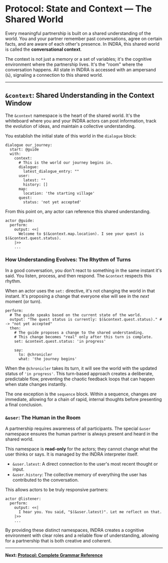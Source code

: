 # Protocol: State and Context — The Shared World

Every meaningful partnership is built on a shared understanding of the world. You and your partner remember past conversations, agree on certain facts, and are aware of each other's presence. In INDRA, this shared world is called the **conversational context**.

The context is not just a memory or a set of variables; it's the cognitive environment where the partnership lives. It's the "room" where the conversation happens. All state in INDRA is accessed with an ampersand (`&`), signaling a connection to this shared world.

---

## `&context`: Shared Understanding in the Context Window

The `&context` namespace is the heart of the shared world. It's the whiteboard where you and your INDRA actors can post information, track the evolution of ideas, and maintain a collective understanding.

You establish the initial state of this world in the `dialogue` block:

```indra
dialogue our_journey:
  start: @guide
  with:
    context:
      # This is the world our journey begins in.
      dialogue:
        latest_dialogue_entry: ""
      user:
        latest: ""
        history: []
      map:
        location: 'the starting village'
      quest:
        status: 'not yet accepted'
```

From this point on, any actor can reference this shared understanding.

```indra
actor @guide:
  perform:
    output: <<|
      Welcome to $(&context.map.location). I see your quest is $(&context.quest.status).
    |>>
    ...
```

### How Understanding Evolves: The Rhythm of Turns

In a good conversation, you don't react to something in the same instant it's said. You listen, process, and then respond. The `&context` respects this rhythm.

When an actor uses the `set:` directive, it's not changing the world in that instant. It's proposing a change that everyone else will see in the *next* moment (or turn).

```indra
perform:
  # The guide speaks based on the current state of the world.
  output: "The quest status is currently: $(&context.quest.status)." # -> "not yet accepted"
  then:
    # The guide proposes a change to the shared understanding.
    # This change becomes "real" only after this turn is complete.
    set: &context.quest.status: 'in progress'
    
    say:
      to: @chronicler
      what: 'the journey begins'
```

When the `@chronicler` takes its turn, it will see the world with the updated status of `'in progress'`. This turn-based approach creates a deliberate, predictable flow, preventing the chaotic feedback loops that can happen when state changes instantly.

The one exception is the `sequence` block. Within a sequence, changes *are* immediate, allowing for a chain of rapid, internal thoughts before presenting a final conclusion.

### `&user`: The Human in the Room

A partnership requires awareness of all participants. The special `&user` namespace ensures the human partner is always present and heard in the shared world.

This namespace is **read-only** for the actors; they cannot change what the user thinks or says. It is managed by the INDRA interpreter itself.

* `&user.latest`: A direct connection to the user's most recent thought or input.
* `&user.history`: The collective memory of everything the user has contributed to the conversation.

This allows actors to be truly responsive partners:

```indra
actor @listener:
  perform:
    output: <<|
      I hear you. You said, "$(&user.latest)". Let me reflect on that.
    |>>
    ...
```

By providing these distinct namespaces, INDRA creates a cognitive environment with clear roles and a reliable flow of understanding, allowing for a partnership that is both creative and coherent.

---
**Next: [Protocol: Complete Grammar Reference](./05-complete-grammar-reference.md)**
